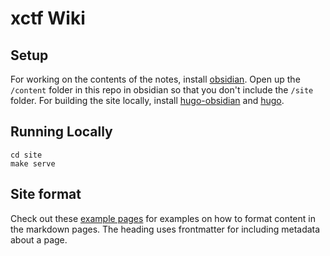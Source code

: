 # xctf Wiki

## Setup
For working on the contents of the notes, install [obsidian](https://obsidian.md/). Open up the `/content` folder in this repo in obsidian so that you don't include the `/site` folder.
For building the site locally, install [hugo-obsidian](https://github.com/jackyzha0/hugo-obsidian#obsidian-link-scraper) and [hugo](https://gohugo.io/installation/).

## Running Locally
```shell
cd site
make serve
```

## Site format
Check out these [example pages](https://github.com/jackyzha0/quartz/tree/hugo/content) for examples on how to format content in the markdown pages. The heading uses frontmatter for including metadata about a page.
